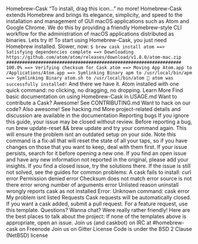 Homebrew-Cask “To install, drag this icon…” no more! Homebrew-Cask extends Homebrew and brings its elegance, simplicity, and speed to the installation and management of GUI macOS applications such as Atom and Google Chrome. We do this by providing a friendly Homebrew-style CLI workflow for the administration of macOS applications distributed as binaries. Lets try it! To start using Homebrew-Cask, you just need Homebrew installed. Slower, now: ``` $ brew cask install atom ==> Satisfying dependencies complete ==> Downloading https://github.com/atom/atom/releases/download/v1.8.0/atom-mac.zip ################################################################## 100.0% ==> Verifying checksum for Cask atom ==> Moving App Atom.app to /Applications/Atom.app ==> Symlinking Binary apm to /usr/local/bin/apm ==> Symlinking Binary atom.sh to /usr/local/bin/atom 🍺 atom was successfully installed! ``` And there we have it. Atom installed with one quick command: no clicking, no dragging, no dropping. Learn More Find basic documentation on using Homebrew-Cask in USAGE.md Want to contribute a Cask? Awesome! See CONTRIBUTING.md Want to hack on our code? Also awesome! See hacking.md More project-related details and discussion are available in the documentation Reporting bugs If you ignore this guide, your issue may be closed without review. Before reporting a bug, run brew update-reset && brew update and try your command again. This will ensure the problem isnt an outdated setup on your side. Note this command is a fix-all that will reset the state of all your taps, so if you have changes on those that you want to keep, deal with them first. If your issue persists, search for it before opening a new one. If you find an open issue and have any new information not reported in the original, please add your insights. If you find a closed issue, try the solutions there. If the issue is still not solved, see the guides for common problems: A cask fails to install: curl error Permission denied error Checksum does not match error source is not there error wrong number of arguments error Unlisted reason uninstall wrongly reports cask as not installed Error: Unknown command: cask error My problem isnt listed Requests Cask requests will be automatically closed. If you want a cask added, submit a pull request. For a feature request, use this template. Questions? Wanna chat? Were really rather friendly! Here are the best places to talk about the project: If none of the templates above is appropriate, open an issue. Join us (and caskbot) on IRC at #homebrew-cask on Freenode Join us on Gitter License Code is under the BSD 2 Clause (NetBSD) license